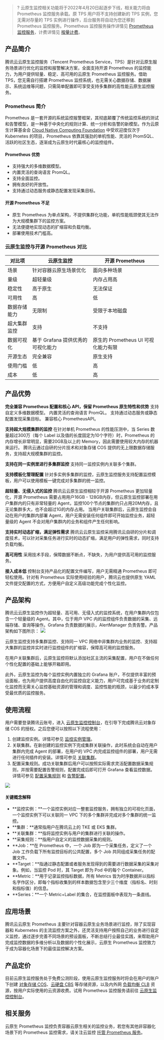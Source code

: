 >? 云原生监控相关功能将于2022年4月20日起逐步下线，相关能力将由 Prometheus 监控服务承载。原 TPS 用户将不支持创建新的 TPS 实例，您无需对存量的 TPS 实例进行操作，后台服务将自动为您迁移到 Prometheus 监控服务。Prometheus 监控服务操作详情见 [Prometheus 监控服务](https://cloud.tencent.com/document/product/457/71895)，计费详情见 [按量计费](https://cloud.tencent.com/document/product/1416/65379)。

## 产品简介

腾讯云云原生监控服务（Tencent Prometheus Service，TPS）是针对云原生服务场景进行优化的监控和报警解决方案，全面支持开源 Prometheus 的监控能力，为用户提供轻量、稳定、高可用的云原生 Prometheus 监控服务。借助 TPS，您无需自行搭建 Prometheus 监控系统，也无需关心数据存储、数据展示、系统运维等问题，只需简单配置即可享受支持多集群的高性能云原生监控服务。

### Prometheus 简介

Prometheus 是一套开源的系统监控报警框架，其彻底颠覆了传统监控系统的测试和告警模型，是一种基于中央化的规则计算、统一分析和告警的新模型。作为云原生计算基金会 [Cloud Native Computing Foundation](https://www.cncf.io/) 中受欢迎度仅次于 Kubernetes 的项目，Prometheus 依靠其强劲的单机性能、灵活的 PromSQL、活跃的社区生态，逐渐成为云原生时代最核心的监控组件。

#### Prometheus 优势

- 支持强大的多维数据模型。
- 内置灵活的查询语言 PromQL。
- 支持全面监控。
- 拥有良好的开放性。
- 支持通过动态服务或静态配置发现采集目标。

#### 开源 Prometheus 不足

- 原生 Prometheus 为单点架构，不提供集群化功能，单机性能瓶颈使其无法作为大规模集群下的监控方案。
- 无法便捷地实现动态的扩缩容和负载均衡。
- 部署使用技术门槛高。


### 云原生监控与开源 Prometheus 对比

| 对比项       | 云原生监控                        | 开源 Prometheus                     |
| ------------ | --------------------------------- | ----------------------------------- |
| 场景         | 针对容器云原生场景优化            | 面向多种场景                        |
| 量级         | 超轻量级                          | 内存占用高                          |
| 稳定性       | 高于原生                          | 无法保证                            |
| 可用性       | 高                                | 低                                  |
| 数据存储能力 | 无限制                            | 受限于本地磁盘                      |
| 超大集群监控 | 支持                              | 不支持                              |
| 数据可视化   | 基于 Grafana 提供优秀的可视化能力 | 原生的 Prometheus UI 可视化能力有限 |
| 开源生态     | 完全兼容                          | 原生支持                            |
| 使用门槛     | 低                                | 高                                  |
| 成本         | 低                                | 高                                  |

## 产品优势


**完全兼容 Prometheus 配置和核心 API，保留 Prometheus 原生特性和优势**
支持自定义多维数据模型。
内置灵活的查询语言 PromQL。
支持通过动态服务或静态配置发现采集目标。
兼容核心 PrometheusAPI。

**支持超大规模集群的监控**
在针对单机 Prometheus 的性能压测中，当 Series 数量超过300万（每个 Label 以及值的长度固定为10个字符）时，Prometheus 的内存增长非常明显，需要20GB及以上的 Memory，因此需要使用较大内存的机器来运行。
腾讯云通过自研的分片技术和对象存储 COS 提供的无上限数据存储服务，支持超大规模集群的监控。

**支持在同一实例里进行多集群监控**
支持同一监控实例内关联多个集群。

**支持模板化管理配置**
针对多实例多集群的监控，云原生监控服务支持配置监控模板，用户可以使用模板一键完成对多集群的统一监控。

**超轻量、无侵入式的监控**
腾讯云云原生监控相较于开源 Prometheus 更加轻量化，开源 Prometheus 需要占用用户16GB - 128GB内存，但云原生监控部署在用户集群内的只有非常轻量的 Agent，监控100个节点的集群约只占用20M内存，且无论集群多大，也不会超过1G的内存占用。
当用户关联集群后，云原生监控会自动在用户的集群内部署 Agent，用户无需安装任何组件即可开始监控业务，超轻量级的 Agent 不会对用户集群内的业务和组件产生任何影响。

**支持实时动态扩缩，满足弹性需求**
腾讯云云原生监控采用腾讯云自研的分片和调度技术，可以针对采集任务进行实时的动态扩缩，满足用户的弹性需求，同时支持负载均衡。

**高可用性**
采用技术手段，保障数据不断点，不缺失，为用户提供高可用的监控服务。

**接入成本低**
控制台支持产品化的配置文件编写，用户无需精通 Prometheus 即可轻松使用。针对有 Prometheus 实际使用经验的用户，腾讯云也提供原生 YAML 文件提交配置的方式，方便用户自定义高级功能完成个性化监控。






## 产品架构


腾讯云云原生监控作为超轻量、高可用、无侵入式的监控系统，在用户集群内仅包含一个轻量级的 Agent。其中，位于用户 VPC 内的监控组件负责数据的采集、远端存储、查询等操作。Grafana 负责数据的展示，AlertManager 负责告警。产品架构如下图所示：
![](https://main.qcloudimg.com/raw/ac57b0bd9155cf3b6638594ede5bfe89.png)


云原生监控支持多集群监控、支持同一 VPC 网络中非集群内业务的监控、支持超大集群的监控并实时进行监控组件的扩缩容，保障高可用的监控服务。

在用户关联集群后，云原生监控将默认添加社区主流的采集配置，用户在不做任何个性化配置的基础上能够开箱即用。

此外，云原生监控为每个监控实例内置独立的 Grafana 账户，不仅提供丰富的预设面板，也为用户提供高度自由化的监控自定义能力，用户可完成基于业务的定制化监控而无需关心监控基础资源的管理和调度、监控性能的瓶颈，以最少的成本享受最优质的监控服务。

## 使用流程

用户需要登录腾讯云账号，进入 [云原生监控控制台](https://console.cloud.tencent.com/tke2/prometheus/list?rid=8)，在引导下完成腾讯云对象存储 COS 的授权。之后您便可以按照以下流程使用：
1. 创建监控实例。详情可参见 [监控实例管理](https://cloud.tencent.com/document/product/457/49889)。
2. 关联集群。在新创建的监控实例下完成集群关联操作，此时系统会自动在用户集群内完成 Agent 的部署，在用户的 VPC 内完成监控组件的部署，用户无需进行任何插件的安装。详情可参见 [关联集群](https://cloud.tencent.com/document/product/457/49890)。
3. 配置采集规则。成功关联集群后用户可以按照实际需求灵活配置数据采集规则，并按需要配置告警规则，配置完成后即可打开 Grafana 查看监控数据。详情可参见 [配置采集规则](https://cloud.tencent.com/document/product/457/49891) 和 [告警配置](https://cloud.tencent.com/document/product/457/49893)。

![](https://main.qcloudimg.com/raw/247bc381bd6378e9a50534f65563592c.png)

#### 关键概念解释

- **监控实例：**一个监控实例对应一整套监控服务，拥有独立的可视化页面，一个监控实例下可以关联同一 VPC 下的多个集群并完成对多个集群的统一监控。
- **集群：**通常指用户在腾讯云上的 TKE 或 EKS 集群。
- **关联集群：**指将监控实例与用户的集群进行关联的操作。
- **采集规则：**指用户自定义的监控数据采集的规则。
- **Job：**在 Prometheus 中，一个 Job 即为一个采集任务，定义了一个 Job 工作负载下所有监控目标的公共配置，多个 Job 共同组成采集任务的配置文件。
- **Target：**指通过静态配置或者服务发现得到的需要进行数据采集的采集对象。例如，当监控 Pod 时，其 Target 即为 Pod 中的每个 Container。
- **Metric：**用于记录监控指标数据，所有 Metrics 皆为时序数据并以指标名字作区分，即每个指标收集到的样本数据包含至少三个维度（指标名、时刻和指标值）的信息。
- **Series：**一个 Metric+Label 的集合，在监控面板中表现为一条直线。

## 应用场景

腾讯云云原生 Prometheus 主要针对容器云原生业务场景进行监控，除了实现容器和 Kubernetes 的主流监控方案之外，还灵活支持用户按照自己的业务进行自定义监控，通过逐步完善不同场景的预设面板，不断总结行业最佳实践，来帮助用户完成监控数据的多维分析以及数据的个性化展示，云原生 Prometheus 监控致力于成为容器化场景下的最佳监控解决方案。


## 产品定价


目前云原生监控服务处于免费公测阶段，使用云原生监控服务时将会在用户的账户下创建 [对象存储 COS](https://cloud.tencent.com/document/product/436)、[云硬盘 CBS](https://cloud.tencent.com/document/product/362) 等存储资源，以及内外网 [负载均衡 CLB](https://cloud.tencent.com/document/product/214) 资源，按用户实际使用的云资源收费。试用 Prometheus 监控服务请前往 [云原生监控控制台](https://console.cloud.tencent.com/tke2/prometheus/list?rid=8)。


## 相关服务

云原生 Prometheus 监控负责容器云原生相关的监控业务，若您有其他非容器化场景下的 Prometheus 监控需求，请关注云监控 [托管 Prometheus 服务](https://cloud.tencent.com/document/product/248/48686)。
